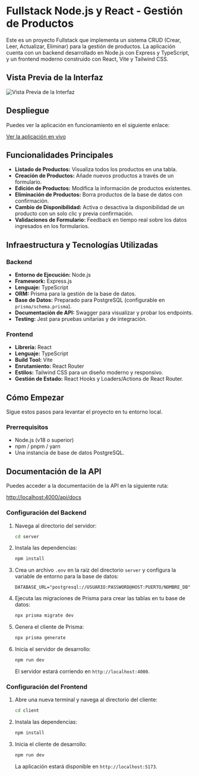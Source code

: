 # Fullstack Node.js y React - Gestión de Productos

Este es un proyecto Fullstack que implementa un sistema CRUD (Crear, Leer, Actualizar, Eliminar) para la gestión de productos. La aplicación cuenta con un backend desarrollado en Node.js con Express y TypeScript, y un frontend moderno construido con React, Vite y Tailwind CSS.

## Vista Previa de la Interfaz

<!-- Aquí puedes agregar una captura de pantalla de la aplicación -->

![Vista Previa de la Interfaz](URL_DE_LA_IMAGEN_AQUI)

## Despliegue

Puedes ver la aplicación en funcionamiento en el siguiente enlace:

[Ver la aplicación en vivo](URL_DEL_DEPLOYMENT_AQUI)

## Funcionalidades Principales

- **Listado de Productos:** Visualiza todos los productos en una tabla.
- **Creación de Productos:** Añade nuevos productos a través de un formulario.
- **Edición de Productos:** Modifica la información de productos existentes.
- **Eliminación de Productos:** Borra productos de la base de datos con confirmación.
- **Cambio de Disponibilidad:** Activa o desactiva la disponibilidad de un producto con un solo clic y previa confirmación.
- **Validaciones de Formulario:** Feedback en tiempo real sobre los datos ingresados en los formularios.

## Infraestructura y Tecnologías Utilizadas

### Backend

- **Entorno de Ejecución:** Node.js
- **Framework:** Express.js
- **Lenguaje:** TypeScript
- **ORM:** Prisma para la gestión de la base de datos.
- **Base de Datos:** Preparado para PostgreSQL (configurable en `prisma/schema.prisma`).
- **Documentación de API:** Swagger para visualizar y probar los endpoints.
- **Testing:** Jest para pruebas unitarias y de integración.

### Frontend

- **Librería:** React
- **Lenguaje:** TypeScript
- **Build Tool:** Vite
- **Enrutamiento:** React Router
- **Estilos:** Tailwind CSS para un diseño moderno y responsivo.
- **Gestión de Estado:** React Hooks y Loaders/Actions de React Router.

## Cómo Empezar

Sigue estos pasos para levantar el proyecto en tu entorno local.

### Prerrequisitos

- Node.js (v18 o superior)
- npm / pnpm / yarn
- Una instancia de base de datos PostgreSQL.

## Documentación de la API

Puedes acceder a la documentación de la API en la siguiente ruta:

[http://localhost:4000/api/docs](http://localhost:4000/api/docs)

### Configuración del Backend

1.  Navega al directorio del servidor:
    ```bash
    cd server
    ```
2.  Instala las dependencias:
    ```bash
    npm install
    ```
3.  Crea un archivo `.env` en la raíz del directorio `server` y configura la variable de entorno para la base de datos:
    ```
    DATABASE_URL="postgresql://USUARIO:PASSWORD@HOST:PUERTO/NOMBRE_DB"
    ```
4.  Ejecuta las migraciones de Prisma para crear las tablas en tu base de datos:
    ```bash
    npx prisma migrate dev
    ```
5.  Genera el cliente de Prisma:
    ```bash
    npx prisma generate
    ```
6.  Inicia el servidor de desarrollo:
    ```bash
    npm run dev
    ```
    El servidor estará corriendo en `http://localhost:4000`.

### Configuración del Frontend

1.  Abre una nueva terminal y navega al directorio del cliente:
    ```bash
    cd client
    ```
2.  Instala las dependencias:
    ```bash
    npm install
    ```
3.  Inicia el cliente de desarrollo:
    ```bash
    npm run dev
    ```
    La aplicación estará disponible en `http://localhost:5173`.
